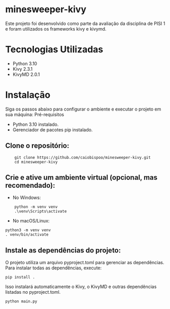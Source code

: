# minesweeper-kivy
Este projeto foi desenvolvido como parte da avaliação da disciplina de PISI 1 e foram utilizados os frameworks kivy e kivymd. 

# Tecnologias Utilizadas

- Python 3.10
- Kivy 2.3.1
- KivyMD 2.0.1

# Instalação

Siga os passos abaixo para configurar o ambiente e executar o projeto em sua máquina:
Pré-requisitos

- Python 3.10 instalado.
- Gerenciador de pacotes pip instalado.

## Clone o repositório:
```
    git clone https://github.com/caiobispoo/minesweeper-kivy.git
    cd minesweeper-kivy
```
## Crie e ative um ambiente virtual (opcional, mas recomendado):

- No Windows:
```
    python -m venv venv
    .\venv\Scripts\activate
```

- No macOS/Linux:
```
python3 -m venv venv
. venv/bin/activate
```

## Instale as dependências do projeto:

O projeto utiliza um arquivo pyproject.toml para gerenciar as dependências. Para instalar todas as dependências, execute:
```
pip install .
```

Isso instalará automaticamente o Kivy, o KivyMD e outras dependências listadas no pyproject.toml.

```
python main.py
```
